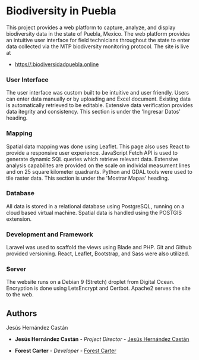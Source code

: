 # Biodiversity in Puebla

This project provides a web platform to capture, analyze, and display biodiversity data in the state of Puebla, Mexico. The web platform provides an intuitive user interface for field technicians throughout the state to enter data collected via the MTP biodiversity monitoring protocol. The site is live at
* [https//:biodiversidadpuebla.online](https//:biodiversidadpuebla.online)

### User Interface

The user interface was custom built to be intuitive and user friendly. Users can enter data manually or by uploading and Excel document. Existing data is automatically retrieved to be editable. Extensive data verification provides data itegrity and consistency.
This section is under the 'Ingresar Datos' heading.


### Mapping

Spatial data mapping was done using Leaflet. This page also uses React to provide a responsive user experience. JavaScript Fetch API is used to generate dynamic SQL queries which retrieve relevant data. Extensive analysis capabilites are provided on the scale on individal measument lines and on 25 square kilometer quadrants. Python and GDAL tools were used to tile raster data. This section is under the 'Mostrar Mapas' heading.

### Database

All data is stored in a relational database using PostgreSQL, running on a cloud based virtual machine. Spatial data is handled using the POSTGIS extension.  

### Development and Framework

Laravel was used to scaffold the views using Blade and PHP. Git and Github provided versioning. React, Leaflet, Bootstrap, and Sass were also utilized.  


### Server

The website runs on a Debian 9 (Stretch) droplet from Digital Ocean. Encryption is done using LetsEncrypt and Certbot. Apache2 serves the site to the web. 





## Authors

Jesús Hernández Castán

* **Jesús Hernández Castán** - *Project Director* - [Jesús Hernández Castán](https://www.linkedin.com/in/jes%C3%BAs-hern%C3%A1ndez-cast%C3%A1n-144752ab/?originalSubdomain=mx)

* **Forest Carter** - *Developer* - [Forest Carter](https://forestcarter.github.io/)
